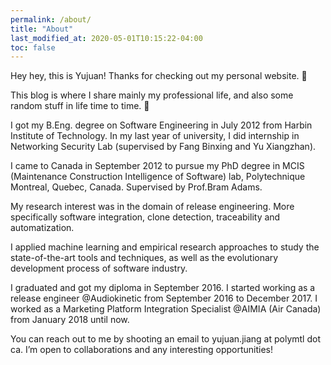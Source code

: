 ```yaml
---
permalink: /about/
title: "About"
last_modified_at: 2020-05-01T10:15:22-04:00
toc: false
---
```


Hey hey, this is Yujuan! Thanks for checking out my personal website. 🙂

This blog is where I share mainly my professional life, and also some random stuff in life time to time. 🙂

I got my B.Eng. degree on Software Engineering in July 2012 from Harbin Institute of Technology. In my last year of university, I did internship in Networking Security Lab (supervised by Fang Binxing and Yu Xiangzhan).

I came to Canada in September 2012 to pursue my PhD degree in MCIS (Maintenance Construction Intelligence of Software) lab, Polytechnique Montreal, Quebec, Canada. Supervised by Prof.Bram Adams.

My research interest was in the domain of release engineering. More specifically software integration, clone detection, traceability and automatization.

I applied machine learning and empirical research approaches to study the state-of-the-art tools and techniques, as well as the evolutionary development process of software industry.

I graduated and got my diploma in September 2016. I started working as a release engineer @Audiokinetic from September 2016 to December 2017. I worked as a Marketing Platform Integration Specialist @AIMIA (Air Canada) from January 2018 until now.

You can reach out to me by shooting an email to yujuan.jiang at polymtl dot ca. I’m open to collaborations and any interesting opportunities!
